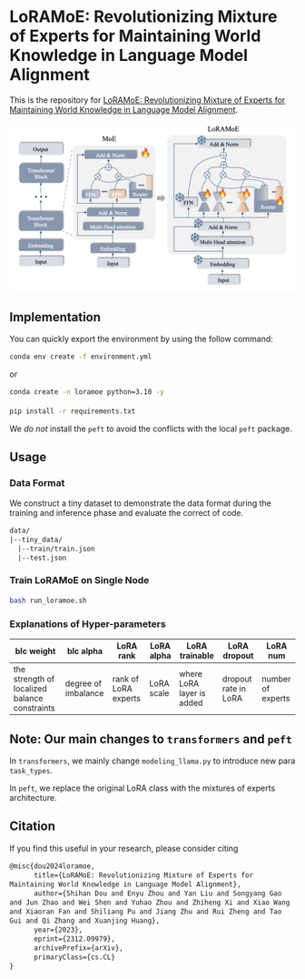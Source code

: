 # LoRAMoE: Revolutionizing Mixture of Experts for Maintaining World Knowledge in Language Model Alignment


This is the repository for [LoRAMoE: Revolutionizing Mixture of Experts for Maintaining World Knowledge in Language Model Alignment](https://arxiv.org/abs/2312.09979).

![Overview of LoRAMoE](image.png)
## Implementation

You can quickly export the environment by using the follow command:
```bash
conda env create -f environment.yml
```
or
```bash
conda create -n loramoe python=3.10 -y

pip install -r requirements.txt
```

We *do not* install the `peft` to avoid the conflicts with the local `peft` package.

## Usage

### Data Format

We construct a tiny dataset to demonstrate the data format during the training and inference phase and evaluate the correct of code.

```
data/
|--tiny_data/
  |--train/train.json
  |--test.json
```


### Train LoRAMoE on Single Node
```bash
bash run_loramoe.sh
```

### Explanations of Hyper-parameters


| blc weight    | blc alpha | LoRA rank     | LoRA alpha | LoRA trainable |LoRA dropout |LoRA num |
|---------------|---------------|---------------|------------|----------------|---------------| --------|
| the strength of localized balance constraints |degree of imbalance | rank of LoRA experts | LoRA scale  | where LoRA layer is added | dropout rate in LoRA|number of experts|




## Note: Our main changes to `transformers` and `peft`

In `transformers`, we mainly change `modeling_llama.py` to introduce new para `task_types`.

In `peft`, we replace the original LoRA class with the mixtures of experts architecture.


## Citation
If you find this useful in your research, please consider citing
```
@misc{dou2024loramoe,
      title={LoRAMoE: Revolutionizing Mixture of Experts for Maintaining World Knowledge in Language Model Alignment}, 
      author={Shihan Dou and Enyu Zhou and Yan Liu and Songyang Gao and Jun Zhao and Wei Shen and Yuhao Zhou and Zhiheng Xi and Xiao Wang and Xiaoran Fan and Shiliang Pu and Jiang Zhu and Rui Zheng and Tao Gui and Qi Zhang and Xuanjing Huang},
      year={2023},
      eprint={2312.09979},
      archivePrefix={arXiv},
      primaryClass={cs.CL}
}
```

